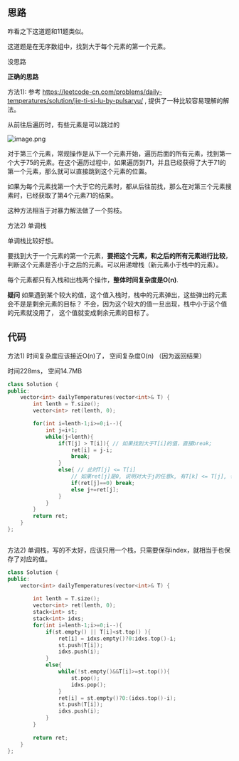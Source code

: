 ## 思路

咋看之下这道题和11题类似。

这道题是在无序数组中，找到大于每个元素的第一个元素。

没思路

**正确的思路** 

方法1): 参考 https://leetcode-cn.com/problems/daily-temperatures/solution/jie-ti-si-lu-by-pulsaryu/ , 提供了一种比较容易理解的解法。

从前往后遍历时，有些元素是可以跳过的

 ![image.png](https://pic.leetcode-cn.com/63f890bd5ecec9b4a34d4cddf066643b14150f8714c10968d288902da231de07-image.png) 

对于第三个元素，常规操作是从下一个元素开始，遍历后面的所有元素，找到第一个大于75的元素。在这个遍历过程中，如果遍历到71，并且已经获得了大于71的第一个元素，那么就可以直接跳到这个元素的位置。

如果为每个元素找第一个大于它的元素时，都从后往前找，那么在对第三个元素搜素时，已经获取了第4个元素71的结果。

这种方法相当于对暴力解法做了一个剪枝。



方法2) 单调栈

单调栈比较好想。

要找到大于一个元素的第一个元素，**要把这个元素，和之后的所有元素进行比较**， 判断这个元素是否小于之后的元素。可以用递增栈（新元素小于栈中的元素）。

每个元素都只有入栈和出栈两个操作，**整体时间复杂度是O(n)**.

**疑问** 如果遇到某个较大的值，这个值入栈时，栈中的元素弹出，这些弹出的元素会不是是剩余元素的目标？ 不会，因为这个较大的值一旦出现，栈中小于这个值的元素就没用了， 这个值就变成剩余元素的目标了。



## 代码

方法1)  时间复杂度应该接近O(n)了， 空间复杂度O(n) （因为返回结果）

时间228ms， 空间14.7MB

```c++
class Solution {
public:
    vector<int> dailyTemperatures(vector<int>& T) {
        int lenth = T.size();
        vector<int> ret(lenth, 0);

        for(int i=lenth-1;i>=0;i--){
            int j=i+1;
            while(j<lenth){
                if(T[j] > T[i]){ // 如果找到大于T[i]的值，直接break;
                    ret[i] = j-i;
                    break;
                }
                else{ // 此时T[j] <= T[i]
                    // 如果ret[j]是0, 说明对大于j的任意k, 有T[k] <= T[j], 也即 T[k] <= T[j] <= T[i]
                    if(ret[j]==0) break;
                    else j+=ret[j];
                }
            }
        }
        return ret;
    }
};



```

方法2) 单调栈，写的不太好，应该只用一个栈，只需要保存index，就相当于也保存了对应的值。

```c++
class Solution {
public:
    vector<int> dailyTemperatures(vector<int>& T) {
        
        int lenth = T.size();
        vector<int> ret(lenth, 0);
        stack<int> st;
        stack<int> idxs;
        for(int i=lenth-1;i>=0;i--){
            if(st.empty() || T[i]<st.top() ){
                ret[i] = idxs.empty()?0:idxs.top()-i;
                st.push(T[i]);
                idxs.push(i);
            }
            else{
                while(!st.empty()&&T[i]>=st.top()){
                    st.pop();
                    idxs.pop();
                }
                ret[i] = st.empty()?0:(idxs.top()-i);
                st.push(T[i]);
                idxs.push(i);
            }
        }
            
        return ret;
    }
};
```

